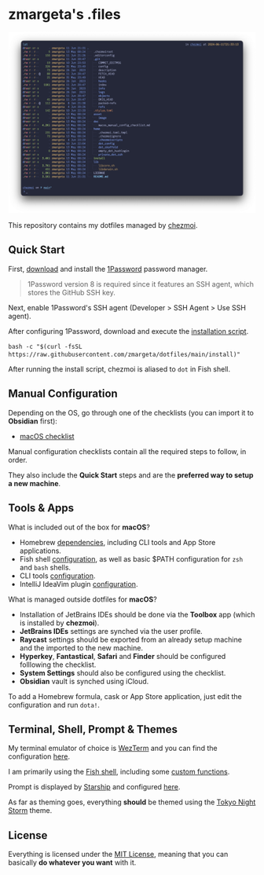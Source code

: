 # zmargeta's .files

![zmargeta's dotfiles](./asset/image/front_page.png)

This repository contains my dotfiles managed by [chezmoi](https://github.com/twpayne/chezmoi).

## Quick Start

First, [download](https://downloads.1password.com/mac/1Password.zip) and install the [1Password](https://1password.com/product/mac) password manager.

> 1Password version 8 is required since it features an SSH agent, which stores the GitHub SSH key.

Next, enable 1Password's SSH agent (Developer > SSH Agent > Use SSH agent).

After configuring 1Password, download and execute the [installation script](./install).

```console
bash -c "$(curl -fsSL https://raw.githubusercontent.com/zmargeta/dotfiles/main/install)"
```

After running the install script, chezmoi is aliased to `dot` in Fish shell.

## Manual Configuration

Depending on the OS, go through one of the checklists (you can import it to **Obsidian** first):

- [macOS checklist](./doc/macos_manual_config_checklist.md)

Manual configuration checklists contain all the required steps to follow, in order.

They also include the **Quick Start** steps and are the **preferred way to setup a new machine**.

## Tools & Apps

What is included out of the box for **macOS**?

- Homebrew [dependencies](./home/.chezmoiscripts/darwin/run_onchange_before_03_install_packages.tmpl), including CLI tools and App Store applications.
- Fish shell [configuration](https://github.com/zmargeta/dotfiles/tree/main/home/dot_config/fish), as well as basic $PATH configuration for `zsh` and `bash` shells.
- CLI tools [configuration](https://github.com/zmargeta/dotfiles/tree/main/home/dot_config).
- IntelliJ IdeaVim plugin [configuration](./home/dot_config/ideavim/ideavimrc).

What is managed outside dotfiles for **macOS**?

- Installation of JetBrains IDEs should be done via the **Toolbox** app (which is installed by **chezmoi**).
- **JetBrains IDEs** settings are synched via the user profile.
- **Raycast** settings should be exported from an already setup machine and the imported to the new machine.
- **Hyperkey**, **Fantastical**, **Safari** and **Finder** should be configured folllowing the checklist.
- **System Settings** should also be configured using the checklist.
- **Obsidian** vault is synched using iCloud.

To add a Homebrew formula, cask or App Store application, just edit the configuration and run `dota!`.

## Terminal, Shell, Prompt & Themes

My terminal emulator of choice is [WezTerm](https://wezfurlong.org/wezterm/index.html) and you can find the configuration [here](./home/dot_config/wezterm/wezterm.lua).

I am primarily using the [Fish shell](https://fishshell.com), including some [custom functions](https://github.com/zmargeta/dotfiles/tree/main/home/dot_config/fish/functions).

Prompt is displayed by [Starship](https://starship.rs) and configured [here](./home/dot_config/starship/starship.toml).

As far as theming goes, everything **should** be themed using the [Tokyo Night Storm](https://github.com/folke/tokyonight.nvim) theme.

## License

Everything is licensed under the [MIT License](./LICENSE), meaning that you can basically **do whatever you want** with it.

